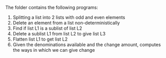 The folder contains the following programs:
1. Splitting a list into 2 lists with odd and even elements
2. Delete an element from a list non-deterministically
3. Find if list L1 is a sublist of list L2
4. Delete a sublist L1 from list L2 to give list L3
5. Flatten list L1 to get list L2
6. Given the denominations available and the change amount, computes the ways in which we can give change
